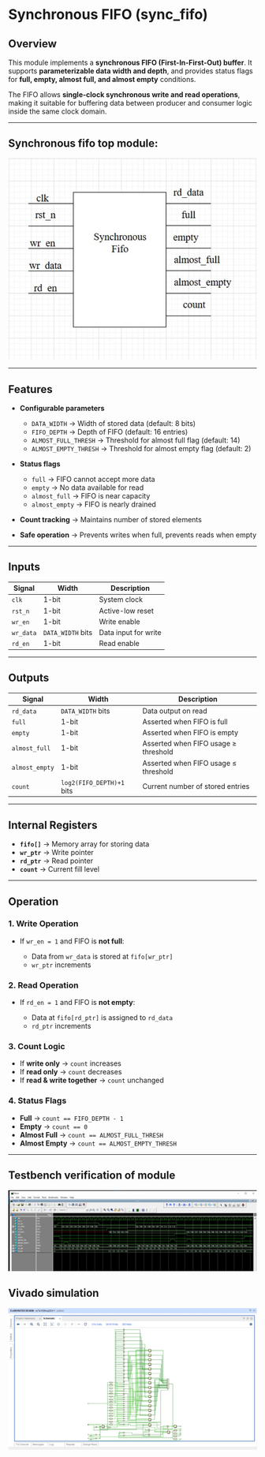 # Synchronous FIFO (sync\_fifo)

##  Overview

This module implements a **synchronous FIFO (First-In-First-Out) buffer**.
It supports **parameterizable data width and depth**, and provides status flags for **full, empty, almost full, and almost empty** conditions.

The FIFO allows **single-clock synchronous write and read operations**, making it suitable for buffering data between producer and consumer logic inside the same clock domain.

---
##  Synchronous fifo top module:
 
![Synchronous_fifo](images/sync_fifo.png)

---
##  Features

* **Configurable parameters**

  * `DATA_WIDTH` → Width of stored data (default: 8 bits)
  * `FIFO_DEPTH` → Depth of FIFO (default: 16 entries)
  * `ALMOST_FULL_THRESH` → Threshold for almost full flag (default: 14)
  * `ALMOST_EMPTY_THRESH` → Threshold for almost empty flag (default: 2)

* **Status flags**

  * `full` → FIFO cannot accept more data
  * `empty` → No data available for read
  * `almost_full` → FIFO is near capacity
  * `almost_empty` → FIFO is nearly drained

* **Count tracking** → Maintains number of stored elements

* **Safe operation** → Prevents writes when full, prevents reads when empty

---

##  Inputs

| Signal    | Width             | Description          |
| --------- | ----------------- | -------------------- |
| `clk`     | 1-bit             | System clock         |
| `rst_n`   | 1-bit             | Active-low reset     |
| `wr_en`   | 1-bit             | Write enable         |
| `wr_data` | `DATA_WIDTH` bits | Data input for write |
| `rd_en`   | 1-bit             | Read enable          |

---

##  Outputs

| Signal         | Width                     | Description                          |
| -------------- | ------------------------- | ------------------------------------ |
| `rd_data`      | `DATA_WIDTH` bits         | Data output on read                  |
| `full`         | 1-bit                     | Asserted when FIFO is full           |
| `empty`        | 1-bit                     | Asserted when FIFO is empty          |
| `almost_full`  | 1-bit                     | Asserted when FIFO usage ≥ threshold |
| `almost_empty` | 1-bit                     | Asserted when FIFO usage ≤ threshold |
| `count`        | `log2(FIFO_DEPTH)+1` bits | Current number of stored entries     |

---

##  Internal Registers

* **`fifo[]`** → Memory array for storing data
* **`wr_ptr`** → Write pointer
* **`rd_ptr`** → Read pointer
* **`count`** → Current fill level

---

##  Operation

### 1. Write Operation

* If `wr_en = 1` and FIFO is **not full**:

  * Data from `wr_data` is stored at `fifo[wr_ptr]`
  * `wr_ptr` increments

### 2. Read Operation

* If `rd_en = 1` and FIFO is **not empty**:

  * Data at `fifo[rd_ptr]` is assigned to `rd_data`
  * `rd_ptr` increments

### 3. Count Logic

* If **write only** → `count` increases
* If **read only** → `count` decreases
* If **read & write together** → `count` unchanged

### 4. Status Flags

* **Full** → `count == FIFO_DEPTH - 1`
* **Empty** → `count == 0`
* **Almost Full** → `count == ALMOST_FULL_THRESH`
* **Almost Empty** → `count == ALMOST_EMPTY_THRESH`

---
## Testbench verification of module

![Synchronous_fifo](images/sync_fifo_tb.png)

## Vivado simulation

![Synchronous_fifo](images/synchronous_fifo_vivado.png)



